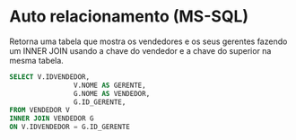 # Auto relacionamento (MS-SQL)

Retorna uma tabela que mostra os vendedores e os seus gerentes fazendo um INNER JOIN usando a chave do vendedor e a chave do superior na mesma tabela.

```sql
SELECT V.IDVENDEDOR, 
				V.NOME AS GERENTE,
				G.NOME AS VENDEDOR,
				G.ID_GERENTE,
FROM VENDEDOR V
INNER JOIN VENDEDOR G
ON V.IDVENDEDOR = G.ID_GERENTE
	
```